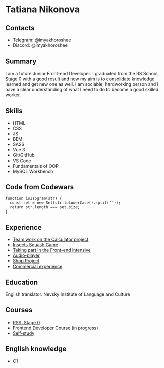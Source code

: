 # Tatiana Nikonova

## Contacts

- Telegram: @imyakhoroshee
- Discord: @imyakhoroshee

## Summary

I am a future Junior Front-end Developer. I graduated from the RS School, Stage 0 with a good result and now my aim is to consolidate knowledge learned and get new one as well. I am sociable, hardworking person and I have a clear understanding of what I need to do to become a good skilled worker.

## Skills

- HTML
- CSS
- JS
- BEM
- SASS
- Vue 3
- Git/GitHub
- VS Code
- Fundamentals of OOP 
- MySQL Workbench

## Code from Codewars

```
function isIsogram(str) {
  const set = new Set(str.toLowerCase().split(''));
  return str.length === set.size;
}
```

## Experience

- [Team work on the Calculator project](https://github.com/ImyaKhoroshee/Study_Projects_Echo)
- [Insects Squash Game](http://n92140rj.beget.tech/)
- [Taking part in the Front-end intensive](https://imyakhoroshee.github.io/cars-hw/)
- [Audio-player](https://rolling-scopes-school.github.io/imyakhoroshee-JSFEPRESCHOOL2023Q2/audio-player/)
- [Shop Project](https://imyakhoroshee.github.io/The-brand/)
- [Сommercial experience](https://xn--80aaehedgbnfqivhji4g7c3h.xn--p1ai/)

## Education

English translator. Nevsky Institute of Language and Culture

## Сourses

- [RSS. Stage 0](https://rs.school/js-stage0/)
- Frontend Developer Course (in progress)
- [Self-study](https://learn.javascript.ru/)

## English knowledge

- C1

